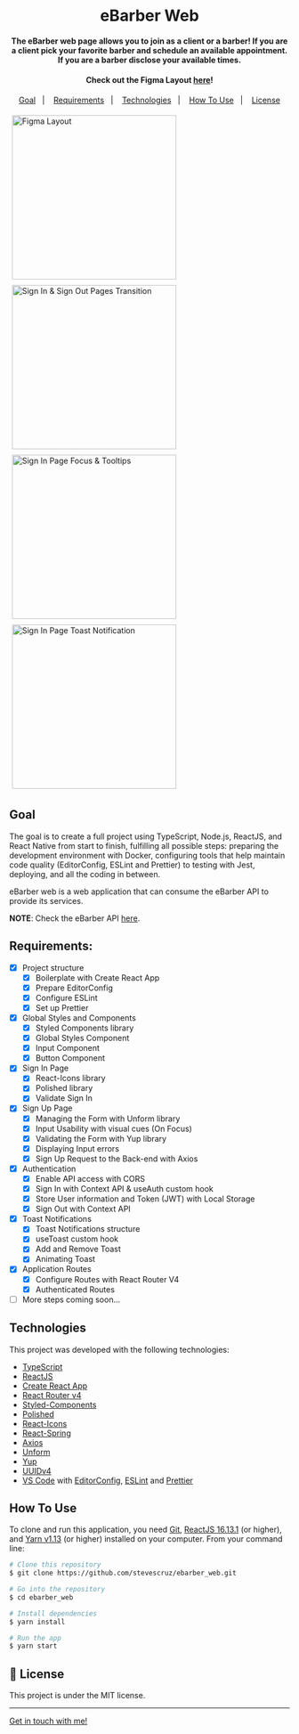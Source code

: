<h1 align="center">
    <br>
    eBarber Web
</h1>

<h4 align="center">

  The eBarber web page allows you to join as a client or a barber! If you are a client pick your favorite barber and schedule an available appointment. If you are a barber disclose your available times.

</h4>

<h4 align="center">

Check out the Figma Layout [here](https://www.figma.com/file/V04tr5wzoDV3rbSMs28hrl/eBarber?node-id=34%3A1180)!

</h4>

<p align="center">
  <a href="#goal">Goal</a>&nbsp;&nbsp;&nbsp;|&nbsp;&nbsp;&nbsp;
  <a href="#requirements">Requirements</a>&nbsp;&nbsp;&nbsp;|&nbsp;&nbsp;&nbsp;
  <a href="#technologies">Technologies</a>&nbsp;&nbsp;&nbsp;|&nbsp;&nbsp;&nbsp;
  <a href="#how-to-use">How To Use</a>&nbsp;&nbsp;&nbsp;|&nbsp;&nbsp;&nbsp;
  <a href="#memo-license">License</a>
</p>

<div style="display: flex; flex-wrap: wrap;">
<img style="margin: 5px" alt="Figma Layout" src="https://res.cloudinary.com/dmct8cfu9/image/upload/v1595997457/ebarber_web_figma-layout.png" width="295" />

<img style="margin: 5px" alt="Sign In & Sign Out Pages Transition" src="https://res.cloudinary.com/dmct8cfu9/image/upload/v1595996081/ebarber_web_signin-signout-transition.gif" width="295" />

<img style="margin: 5px" alt="Sign In Page Focus & Tooltips" src="https://res.cloudinary.com/dmct8cfu9/image/upload/v1595996080/ebarber_web_signin-focus_and_tooltips.gif" width="295" />

<img style="margin: 5px" alt="Sign In Page Toast Notification" src="https://res.cloudinary.com/dmct8cfu9/image/upload/v1595996080/ebarber_web_signin-toast-notification_tyqz4b.gif" width="295" />
</div>

## Goal

The goal is to create a full project using TypeScript, Node.js, ReactJS, and React Native from start to finish, fulfilling all possible steps: preparing the development environment with Docker, configuring tools that help maintain code quality (EditorConfig, ESLint and Prettier) to testing with Jest, deploying, and all the coding in between.

eBarber web is a web application that can consume the eBarber API to provide its services.

**NOTE**: Check the eBarber API [here](https://github.com/stevescruz/ebarber_backend).

## Requirements:

- [x] Project structure
  - [x] Boilerplate with Create React App
  - [x] Prepare EditorConfig
  - [x] Configure ESLint
  - [x] Set up Prettier
- [x] Global Styles and Components
  - [x] Styled Components library
  - [x] Global Styles Component
  - [x] Input Component
  - [x] Button Component
- [x] Sign In Page
  - [x] React-Icons library
  - [x] Polished library
  - [x] Validate Sign In
- [x] Sign Up Page
  - [x] Managing the Form with Unform library
  - [x] Input Usability with visual cues (On Focus)
  - [x] Validating the Form with Yup library
  - [x] Displaying Input errors
  - [x] Sign Up Request to the Back-end with Axios
- [x] Authentication
  - [x] Enable API access with CORS
  - [x] Sign In with Context API & useAuth custom hook
  - [x] Store User information and Token (JWT) with Local Storage
  - [x] Sign Out with Context API
- [x] Toast Notifications
  - [x] Toast Notifications structure
  - [x] useToast custom hook
  - [x] Add and Remove Toast
  - [x] Animating Toast
- [x] Application Routes
  - [x] Configure Routes with React Router V4
  - [x] Authenticated Routes
- [ ] More steps coming soon...

## Technologies

This project was developed with the following technologies:

-  [TypeScript](https://www.typescriptlang.org/)
-  [ReactJS](https://reactjs.org/)
-  [Create React App](https://create-react-app.dev/)
-  [React Router v4](https://github.com/ReactTraining/react-router)
-  [Styled-Components](https://www.styled-components.com/)
-  [Polished](https://polished.js.org/)
-  [React-Icons](http://react-icons.github.io/react-icons/)
-  [React-Spring](https://www.react-spring.io/)
-  [Axios](https://github.com/axios/axios)
-  [Unform](https://unform.dev/)
-  [Yup](https://github.com/jquense/yup)
-  [UUIDv4](https://github.com/thenativeweb/uuidv4)
-  [VS Code][vc] with [EditorConfig][vceditconfig], [ESLint][vceslint] and [Prettier][vcprettier]

## How To Use

To clone and run this application, you need [Git](https://git-scm.com), [ReactJS 16.13.1](https://reactjs.org/) (or higher), and [Yarn v1.13][yarn] (or
higher) installed on your computer. From your command line:

```bash
# Clone this repository
$ git clone https://github.com/stevescruz/ebarber_web.git

# Go into the repository
$ cd ebarber_web

# Install dependencies
$ yarn install

# Run the app
$ yarn start
```

## :memo: License
This project is under the MIT license.

---

[Get in touch with me!](https://www.linkedin.com/in/stevescruz/)

[yarn]: https://yarnpkg.com/
[vc]: https://code.visualstudio.com/
[vceditconfig]: https://marketplace.visualstudio.com/items?itemName=EditorConfig.EditorConfig
[vceslint]: https://marketplace.visualstudio.com/items?itemName=dbaeumer.vscode-eslint
[vcprettier]: https://marketplace.visualstudio.com/items?itemName=esbenp.prettier-vscode
